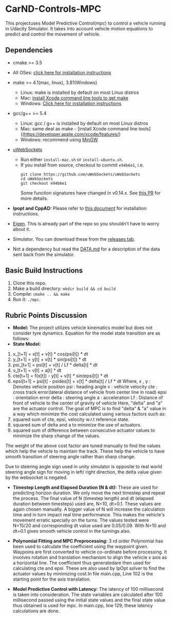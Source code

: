 # CarND-Controls-MPC
This projectuses Model Predictive Control(mpc) to control a vehicle running in Udacity Simulator. It takes into account vehicle motion equations to predict and control the movement of vehicle.

## Dependencies

* cmake >= 3.5
 * All OSes: [click here for installation instructions](https://cmake.org/install/)
* make >= 4.1(mac, linux), 3.81(Windows)
  * Linux: make is installed by default on most Linux distros
  * Mac: [install Xcode command line tools to get make](https://developer.apple.com/xcode/features/)
  * Windows: [Click here for installation instructions](http://gnuwin32.sourceforge.net/packages/make.htm)
* gcc/g++ >= 5.4
  * Linux: gcc / g++ is installed by default on most Linux distros
  * Mac: same deal as make - [install Xcode command line tools]((https://developer.apple.com/xcode/features/)
  * Windows: recommend using [MinGW](http://www.mingw.org/)
* [uWebSockets](https://github.com/uWebSockets/uWebSockets)
  * Run either `install-mac.sh` or `install-ubuntu.sh`.
  * If you install from source, checkout to commit `e94b6e1`, i.e.
    ```
    git clone https://github.com/uWebSockets/uWebSockets
    cd uWebSockets
    git checkout e94b6e1
    ```
    Some function signatures have changed in v0.14.x. See [this PR](https://github.com/udacity/CarND-MPC-Project/pull/3) for more details.

* **Ipopt and CppAD:** Please refer to [this document](https://github.com/udacity/CarND-MPC-Project/blob/master/install_Ipopt_CppAD.md) for installation instructions.
* [Eigen](http://eigen.tuxfamily.org/index.php?title=Main_Page). This is already part of the repo so you shouldn't have to worry about it.
* Simulator. You can download these from the [releases tab](https://github.com/udacity/self-driving-car-sim/releases).
* Not a dependency but read the [DATA.md](./DATA.md) for a description of the data sent back from the simulator.


## Basic Build Instructions

1. Clone this repo.
2. Make a build directory: `mkdir build && cd build`
3. Compile: `cmake .. && make`
4. Run it: `./mpc`.

## Rubric Points Discussion
* **Model:** 
The project utilizes vehicle kinematics model but does not consider tyre dynamics. Equation for the model state transition are as follows:
* **State Model:**
1. x_[t+1] = x[t] + v[t] * cos(psi[t]) * dt
2. y_[t+1] = y[t] + v[t] * sin(psi[t]) * dt
3. psi_[t+1] = psi[t] + v[t] / Lf * delta[t] * dt
4. v_[t+1] = v[t] + a[t] * dt
5. cte[t+1] = f(x[t]) - y[t] + v[t] * sin(epsi[t]) * dt
6. epsi[t+1] = psi[t] - psides[t] + v[t] * delta[t] / Lf * dt
Where,
   x , y : Denotes vehicle position
   psi   : heading angle
   v     : vehicle velocity
   cte   : cross track error(lateral distance of vehicle from center line in road)
   epsi  : orientation error
   delta : steering angle
   a     : acceleration
   Lf    : Distance of front of vehicle to the center of gravity of vehicle
Here, "delta" and "a" are the actuator control. The goal of MPC is to find "delta" & "a" value in a way which minimize the cost calculated using various factors such as:  
1. squared sum of cte, epsi, velocity w.r.t reference state.
2. squared sum of delta and a to minimize the use of actuators.
3. squared sum of difference between consecutive actuator values to minimize the sharp change of the values.

The weight of the above cost factor are tuned manually to find the values which help the vehicle to maintain the track. These help the vehicle to have smooth transition of steering angle rather than sharp change.

Due to steering angle sign used in unity simulator is opposite to real world steering angle sign for moving in left/ right direction, the delta value given by the websocket is negated.

* **Timestep Length and Elapsed Duration (N & dt):**
These are used for predicting horizon duration. We only move the next timestep and repeat the process.
The final value of N (timestep length) and dt (elapsed duration between timesteps) used are, N=10, dt=0.1. These values are again chosen manually. A bigger value of N will increase the calculation time and in turn impact real time performance. This makes the vehicle's movement erratic specially on the turns. The values tested were N=15/20 and corresponding dt value used are 0.05/0.09. With N=10 and dt=0.1 gives  smooth vehicle control in the turnings also.

* **Polynomial Fitting and MPC Preprocessing:**
3 rd order Polynomial has been used to calculate the coefficient using the waypoint given. Waypoins are first converted to vehicle co-ordinate before processing.  It involves rotation and translation mechanism to align the vehicle x axis as a horizontal line. The coefficient thus generatedare then used for calculating cte and epsi. These are also used by IpOpt solver to find the actuator values by minimizing cost.In file main.cpp, Line 102 is the starting  point for the axis translation.

* **Model Predictive Control with Latency:**
The latency of 100 millisecond is taken into consideration. The state variables are calculated after 100 millisecond passed using the initial state values and the final state value thus obtained is used for mpc. In main.cpp, line 129, these latency calculations are done.

